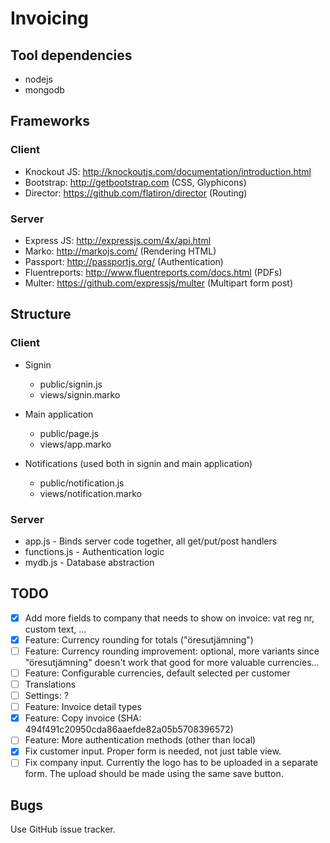 # Invoicing
## Tool dependencies
* nodejs
* mongodb

## Frameworks
### Client
* Knockout JS: http://knockoutjs.com/documentation/introduction.html
* Bootstrap: http://getbootstrap.com (CSS, Glyphicons)
* Director: https://github.com/flatiron/director (Routing)

### Server
* Express JS: http://expressjs.com/4x/api.html
* Marko: http://markojs.com/ (Rendering HTML)
* Passport: http://passportjs.org/ (Authentication)
* Fluentreports: http://www.fluentreports.com/docs.html (PDFs)
* Multer: https://github.com/expressjs/multer (Multipart form post)

## Structure
### Client
* Signin
  * public/signin.js
  * views/signin.marko

* Main application
  * public/page.js
  * views/app.marko

* Notifications (used both in signin and main application)
  * public/notification.js
  * views/notification.marko

### Server
* app.js - Binds server code together, all get/put/post handlers
* functions.js - Authentication logic
* mydb.js - Database abstraction

## TODO
- [x] Add more fields to company that needs to show on invoice: vat reg nr, custom text, ...
- [x] Feature: Currency rounding for totals ("öresutjämning")
- [ ] Feature: Currency rounding improvement: optional, more variants since "öresutjämning" doesn't work that good for more valuable currencies...
- [ ] Feature: Configurable currencies, default selected per customer
- [ ] Translations
- [ ] Settings: ?
- [ ] Feature: Invoice detail types
- [x] Feature: Copy invoice (SHA: 494f491c20950cda86aaefde82a05b5708396572)
- [ ] Feature: More authentication methods (other than local)
- [x] Fix customer input. Proper form is needed, not just table view.
- [ ] Fix company input. Currently the logo has to be uploaded in a separate form. The upload should be made using the same save button.

## Bugs
Use GitHub issue tracker.

